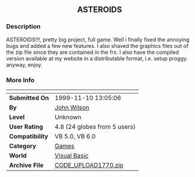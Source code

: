 ﻿<div align="center">

## ASTEROIDS


</div>

### Description

ASTEROIDS!!!, pretty big project, full game. Well i finally fixed the annoying bugs and added a few new features. I also shaved the graphics files out of the zip file since they are contained in the frx. I also have the compiled version available at my website in a distributable format, i.e. setup proggy. anyway, enjoy.
 
### More Info
 


<span>             |<span>
---                |---
**Submitted On**   |1999-11-10 13:05:06
**By**             |[John Wilson](https://github.com/Planet-Source-Code/PSCIndex/blob/master/ByAuthor/john-wilson.md)
**Level**          |Unknown
**User Rating**    |4.8 (24 globes from 5 users)
**Compatibility**  |VB 5\.0, VB 6\.0
**Category**       |[Games](https://github.com/Planet-Source-Code/PSCIndex/blob/master/ByCategory/games__1-38.md)
**World**          |[Visual Basic](https://github.com/Planet-Source-Code/PSCIndex/blob/master/ByWorld/visual-basic.md)
**Archive File**   |[CODE\_UPLOAD1770\.zip](https://github.com/Planet-Source-Code/john-wilson-asteroids__1-4194/archive/master.zip)








